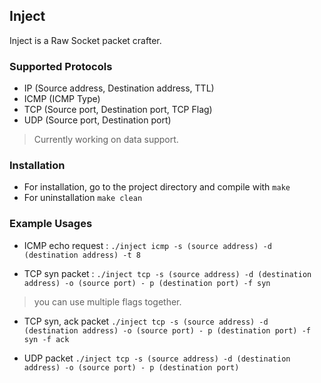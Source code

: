 Inject
---

Inject is a Raw Socket packet crafter.

### Supported Protocols
- IP (Source address, Destination address, TTL)
- ICMP (ICMP Type)
- TCP (Source port, Destination port, TCP Flag)
- UDP (Source port, Destination port)
> Currently working on data support.

### Installation
* For installation, go to the project directory and compile with
    `make`
* For uninstallation
    `make clean`

### Example Usages
* ICMP echo request :
    `./inject icmp -s (source address) -d (destination address) -t 8`

* TCP syn packet :
     `./inject tcp -s (source address) -d (destination address) -o (source port) - p (destination port) -f syn`
> you can use multiple flags together.

* TCP syn, ack packet
     `./inject tcp -s (source address) -d (destination address) -o (source port) - p (destination port) -f syn -f ack`

* UDP packet
     `./inject tcp -s (source address) -d (destination address) -o (source port) - p (destination port)`

